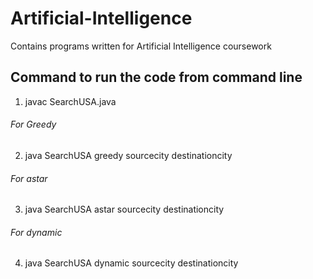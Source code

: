 # Artificial-Intelligence
Contains programs written for Artificial Intelligence coursework

## Command to run the code from command line
1. javac SearchUSA.java
###### For Greedy
2. java SearchUSA greedy sourcecity destinationcity
###### For astar
3. java SearchUSA astar sourcecity destinationcity
###### For dynamic
4. java SearchUSA dynamic sourcecity destinationcity
